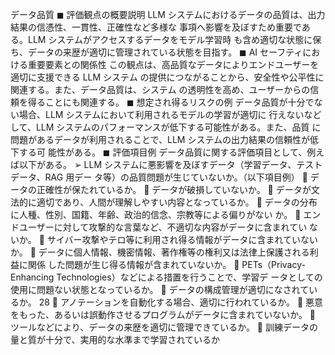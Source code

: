 データ品質
◼ 評価観点の概要説明
LLM システムにおけるデータの品質は、出力結果の信憑性、一貫性、正確性など多様な
事項へ影響を及ぼすため重要である。LLM システムがアクセスするデータをモデル学習時
も含め適切な状態に保ち、データの来歴が適切に管理されている状態を目指す。
◼ AI セーフティにおける重要要素との関係性
この観点は、高品質なデータによりエンドユーザーを適切に支援できる LLM システム
の提供につながることから、安全性や公平性に関連する。また、データ品質は、システム
の透明性を高め、ユーザーからの信頼を得ることにも関連する。
◼ 想定され得るリスクの例
データ品質が十分でない場合、LLM システムにおいて利用されるモデルの学習が適切に
行えないなどして、LLM システムのパフォーマンスが低下する可能性がある。また、品質
に問題があるデータが利用されることで、LLM システムの出力結果の信頼性が低下する可
能性がある。
◼ 評価項目例
データ品質に関する評価項目として、例えば以下がある。
➢ LLM システムに悪影響を及ぼすデータ（学習データ、テストデータ、RAG 用デー
タ等）の品質問題が生じていないか。（以下項目例）
 データの正確性が保たれているか。
 データが破損していないか。
 データが文法的に適切であり、人間が理解しやすい内容となっているか。
 データの分布に人種、性別、国籍、年齢、政治的信念、宗教等による偏りがない
か。
 エンドユーザーに対して攻撃的な言葉など、不適切な内容がデータに含まれてい
ないか。
 サイバー攻撃やテロ等に利用され得る情報がデータに含まれていないか。
 データに個人情報、機密情報、著作権等の権利又は法律上保護される利益に関係
した問題が生じ得る情報が含まれていないか。
 PETs（Privacy-Enhancing Technologies）などによる措置を行うことで、学習デ
ータとしての使用に問題ない状態となっているか。
 データの構成管理が適切になされているか。
28
 アノテーションを自動化する場合、適切に行われているか。
 悪意をもった、あるいは誤動作させるプログラムがデータに含まれていないか。
 ツールなどにより、データの来歴を適切に管理できているか。
 訓練データの量と質が十分で、実用的な水準まで学習されているか
